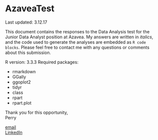 # AzaveaTest
Last updated: 3.12.17


This document contains the responses to the Data Analysis test for the Junior Data Analyst position at Azavea. 
My answers are written in *italics*, and the code used to generate the analyses are embedded as `R code blocks`. 
Please feel free to contact me with any questions or comments about this submission. 

R version: 3.3.3
Required packages:
* rmarkdown
* GGally
* ggoplot2
* tidyr
* class
* rpart
* rpart.plot

Thank you for this opportunity,  
Perry

[email](mailto:pcoddo@gmail.com)  
[LinkedIn](https://www.linkedin.com/in/perryoddo/)
